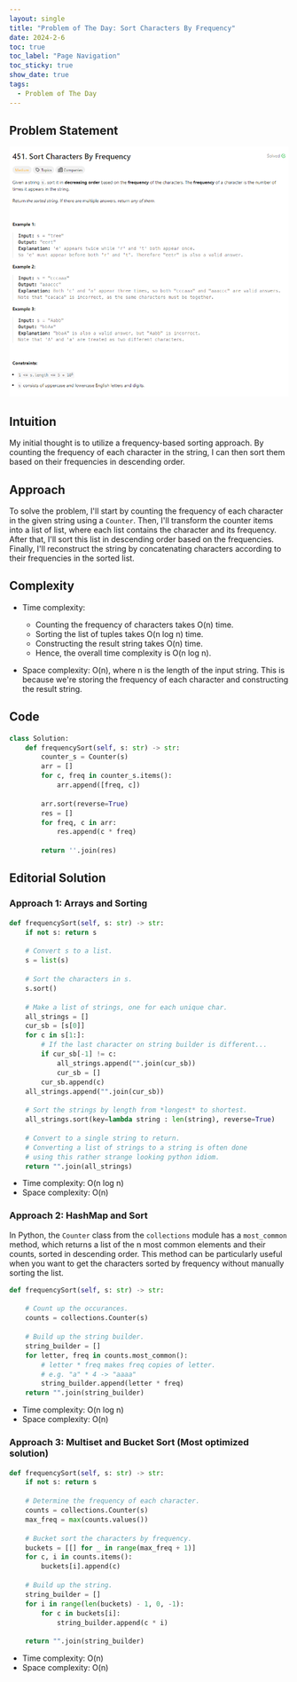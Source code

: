 ```yaml
---
layout: single
title: "Problem of The Day: Sort Characters By Frequency"
date: 2024-2-6
toc: true
toc_label: "Page Navigation"
toc_sticky: true
show_date: true
tags:
  - Problem of The Day
---
```


## Problem Statement

![problem-451](/assets/images/2024-02-06_19-21-10-problem-451.png)

## Intuition

My initial thought is to utilize a frequency-based sorting approach. By counting the frequency of each character in the string, I can then sort them based on their frequencies in descending order.

## Approach

To solve the problem, I'll start by counting the frequency of each character in the given string using a `Counter`. Then, I'll transform the counter items into a list of list, where each list contains the character and its frequency. After that, I'll sort this list in descending order based on the frequencies. Finally, I'll reconstruct the string by concatenating characters according to their frequencies in the sorted list.

## Complexity

- Time complexity:

  - Counting the frequency of characters takes O(n) time.
  - Sorting the list of tuples takes O(n log n) time.
  - Constructing the result string takes O(n) time.
  - Hence, the overall time complexity is O(n log n).

- Space complexity:
  O(n), where n is the length of the input string. This is because we're storing the frequency of each character and constructing the result string.

## Code

```python
class Solution:
    def frequencySort(self, s: str) -> str:
        counter_s = Counter(s)
        arr = []
        for c, freq in counter_s.items():
            arr.append([freq, c])

        arr.sort(reverse=True)
        res = []
        for freq, c in arr:
            res.append(c * freq)

        return ''.join(res)
```

## Editorial Solution

### Approach 1: Arrays and Sorting

```python
def frequencySort(self, s: str) -> str:
    if not s: return s

    # Convert s to a list.
    s = list(s)

    # Sort the characters in s.
    s.sort()

    # Make a list of strings, one for each unique char.
    all_strings = []
    cur_sb = [s[0]]
    for c in s[1:]:
        # If the last character on string builder is different...
        if cur_sb[-1] != c:
            all_strings.append("".join(cur_sb))
            cur_sb = []
        cur_sb.append(c)
    all_strings.append("".join(cur_sb))

    # Sort the strings by length from *longest* to shortest.
    all_strings.sort(key=lambda string : len(string), reverse=True)

    # Convert to a single string to return.
    # Converting a list of strings to a string is often done
    # using this rather strange looking python idiom.
    return "".join(all_strings)
```

- Time complexity: O(n log n)
- Space complexity: O(n)

### Approach 2: HashMap and Sort

In Python, the `Counter` class from the `collections` module has a `most_common` method, which returns a list of the n most common elements and their counts, sorted in descending order. This method can be particularly useful when you want to get the characters sorted by frequency without manually sorting the list.

```python
def frequencySort(self, s: str) -> str:

    # Count up the occurances.
    counts = collections.Counter(s)

    # Build up the string builder.
    string_builder = []
    for letter, freq in counts.most_common():
        # letter * freq makes freq copies of letter.
        # e.g. "a" * 4 -> "aaaa"
        string_builder.append(letter * freq)
    return "".join(string_builder)
```

- Time complexity: O(n log n)
- Space complexity: O(n)

### Approach 3: Multiset and Bucket Sort (Most optimized solution)

```python
def frequencySort(self, s: str) -> str:
    if not s: return s

    # Determine the frequency of each character.
    counts = collections.Counter(s)
    max_freq = max(counts.values())

    # Bucket sort the characters by frequency.
    buckets = [[] for _ in range(max_freq + 1)]
    for c, i in counts.items():
        buckets[i].append(c)

    # Build up the string.
    string_builder = []
    for i in range(len(buckets) - 1, 0, -1):
        for c in buckets[i]:
            string_builder.append(c * i)

    return "".join(string_builder)
```

- Time complexity: O(n)
- Space complexity: O(n)
